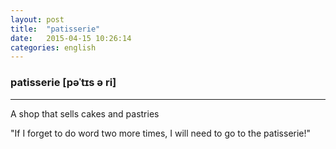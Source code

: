 ```yaml
---
layout: post
title:  "patisserie"
date:   2015-04-15 10:26:14 
categories: english
---
```

### patisserie [pəˈtɪs ə ri]
-----------

A shop that sells cakes and pastries

"If I forget to do word two more times, I will need to go to the patisserie!"